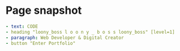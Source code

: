 # Page snapshot

```yaml
- text: CODE
- heading "loony_boss l o o n y _ b o s s loony_boss" [level=1]
- paragraph: Web Developer & Digital Creator
- button "Enter Portfolio"
```